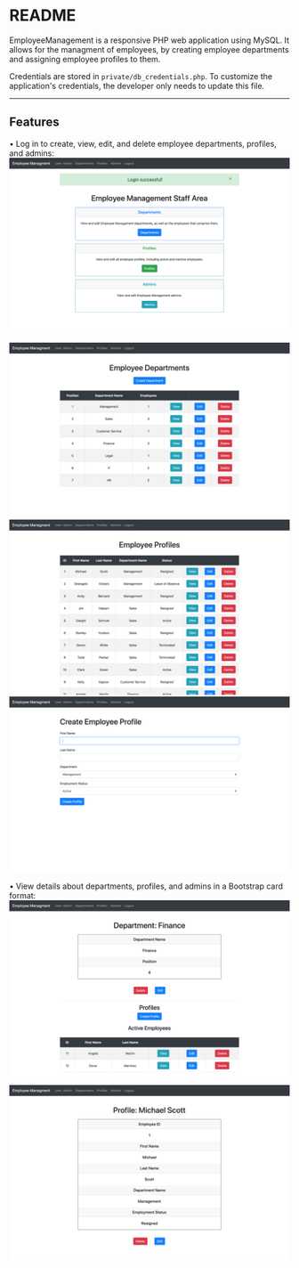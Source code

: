 # README

EmployeeManagement is a responsive PHP web application using MySQL. It allows for the managment of employees, by creating employee departments and assigning employee profiles to them.

Credentials are stored in `private/db_credentials.php`. To customize the application's credentials, the developer only needs to update this file.

---

## Features
• Log in to create, view, edit, and delete employee departments, profiles, and admins:
<img src="https://github.com/mhuskey/EmployeeManagement/blob/master/public/assets/images/screenshots/EmployeeManagement_01.png" />

<img src="https://github.com/mhuskey/EmployeeManagement/blob/master/public/assets/images/screenshots/EmployeeManagement_02.png" />

<img src="https://github.com/mhuskey/EmployeeManagement/blob/master/public/assets/images/screenshots/EmployeeManagement_05.png" />

<img src="https://github.com/mhuskey/EmployeeManagement/blob/master/public/assets/images/screenshots/EmployeeManagement_06.png" />

• View details about departments, profiles, and admins in a Bootstrap card format:
<img src="https://github.com/mhuskey/EmployeeManagement/blob/master/public/assets/images/screenshots/EmployeeManagement_03.png" />

<img src="https://github.com/mhuskey/EmployeeManagement/blob/master/public/assets/images/screenshots/EmployeeManagement_04.png" />
